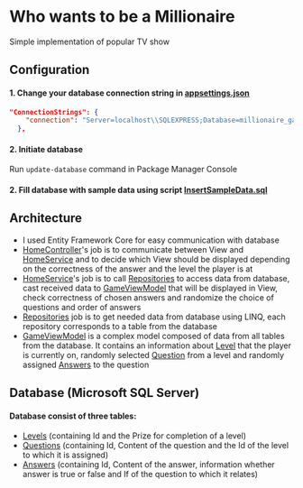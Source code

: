 # Who wants to be a Millionaire

Simple implementation of popular TV show


## Configuration

#### 1. Change your database connection string in [appsettings.json](https://github.com/dtamon/Task2_MillionaireGame/blob/master/Task2_MillionaireGame/appsettings.json)
````json
"ConnectionStrings": {
    "connection": "Server=localhost\\SQLEXPRESS;Database=millionaire_game;Trusted_Connection=True;TrustServerCertificate=True;"
  },
  ````
#### 2. Initiate database
Run `update-database` command in Package Manager Console
#### 2. Fill database with sample data using script [InsertSampleData.sql](https://github.com/dtamon/Task2_MillionaireGame/blob/master/InsertSampleData.sql)


## Architecture

- I used Entity Framework Core for easy communication with database
- [HomeController](https://github.com/dtamon/Task2_MillionaireGame/blob/master/Task2_MillionaireGame/Controllers/HomeController.cs)'s job is to communicate between View and [HomeService](https://github.com/dtamon/Task2_MillionaireGame/blob/master/Task2_MillionaireGame/Services/HomeService.cs) and to decide which View should be displayed depending on the correctness of the answer and the level the player is at 
- [HomeService](https://github.com/dtamon/Task2_MillionaireGame/blob/master/Task2_MillionaireGame/Services/HomeService.cs)'s job is to call [Repositories](https://github.com/dtamon/Task2_MillionaireGame/tree/master/Task2_MillionaireGame/Repositories) to access data from database, cast received data to [GameViewModel](https://github.com/dtamon/Task2_MillionaireGame/tree/master/Task2_MillionaireGame/Models) that will be displayed in View, check correctness of chosen answers and randomize the choice of questions and order of answers 
- [Repositories](https://github.com/dtamon/Task2_MillionaireGame/tree/master/Task2_MillionaireGame/Repositories) job is to get needed data from database using LINQ, each repository corresponds to a table from the database
- [GameViewModel](https://github.com/dtamon/Task2_MillionaireGame/blob/master/Task2_MillionaireGame/Models/GameViewModel.cs) is a complex model composed of data from all tables from the database. It contains an information about [Level](https://github.com/dtamon/Task2_MillionaireGame/blob/master/Task2_MillionaireGame/Context/Level.cs) that the player is currently on, randomly selected [Question](https://github.com/dtamon/Task2_MillionaireGame/blob/master/Task2_MillionaireGame/Context/Question.cs) from a level and randomly assigned [Answers](https://github.com/dtamon/Task2_MillionaireGame/blob/master/Task2_MillionaireGame/Context/Question.cs) to the question

## Database (Microsoft SQL Server)
#### Database consist of three tables:
- [Levels](https://github.com/dtamon/Task2_MillionaireGame/blob/master/Task2_MillionaireGame/Context/Level.cs) (containing Id and the Prize for completion of a level)
- [Questions](https://github.com/dtamon/Task2_MillionaireGame/blob/master/Task2_MillionaireGame/Context/Question.cs) (containing Id, Content of the question and the Id of the level to which it is assigned)
- [Answers](https://github.com/dtamon/Task2_MillionaireGame/blob/master/Task2_MillionaireGame/Context/Question.cs) (containing Id, Content of the answer, information whether answer is true or false and If of the question to which it relates)
